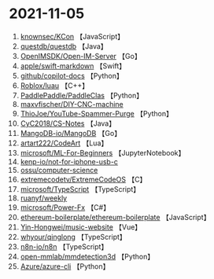 # 2021-11-05

1. [knownsec/KCon](https://github.com/knownsec/KCon) 【JavaScript】
2. [questdb/questdb](https://github.com/questdb/questdb) 【Java】
3. [OpenIMSDK/Open-IM-Server](https://github.com/OpenIMSDK/Open-IM-Server) 【Go】
4. [apple/swift-markdown](https://github.com/apple/swift-markdown) 【Swift】
5. [github/copilot-docs](https://github.com/github/copilot-docs) 【Python】
6. [Roblox/luau](https://github.com/Roblox/luau) 【C++】
7. [PaddlePaddle/PaddleClas](https://github.com/PaddlePaddle/PaddleClas) 【Python】
8. [maxvfischer/DIY-CNC-machine](https://github.com/maxvfischer/DIY-CNC-machine) 
9. [ThioJoe/YouTube-Spammer-Purge](https://github.com/ThioJoe/YouTube-Spammer-Purge) 【Python】
10. [CyC2018/CS-Notes](https://github.com/CyC2018/CS-Notes) 【Java】
11. [MangoDB-io/MangoDB](https://github.com/MangoDB-io/MangoDB) 【Go】
12. [artart222/CodeArt](https://github.com/artart222/CodeArt) 【Lua】
13. [microsoft/ML-For-Beginners](https://github.com/microsoft/ML-For-Beginners) 【JupyterNotebook】
14. [kenp-io/not-for-iphone-usb-c](https://github.com/kenp-io/not-for-iphone-usb-c) 
15. [ossu/computer-science](https://github.com/ossu/computer-science) 
16. [extremecodetv/ExtremeCodeOS](https://github.com/extremecodetv/ExtremeCodeOS) 【C】
17. [microsoft/TypeScript](https://github.com/microsoft/TypeScript) 【TypeScript】
18. [ruanyf/weekly](https://github.com/ruanyf/weekly) 
19. [microsoft/Power-Fx](https://github.com/microsoft/Power-Fx) 【C#】
20. [ethereum-boilerplate/ethereum-boilerplate](https://github.com/ethereum-boilerplate/ethereum-boilerplate) 【JavaScript】
21. [Yin-Hongwei/music-website](https://github.com/Yin-Hongwei/music-website) 【Vue】
22. [whyour/qinglong](https://github.com/whyour/qinglong) 【TypeScript】
23. [n8n-io/n8n](https://github.com/n8n-io/n8n) 【TypeScript】
24. [open-mmlab/mmdetection3d](https://github.com/open-mmlab/mmdetection3d) 【Python】
25. [Azure/azure-cli](https://github.com/Azure/azure-cli) 【Python】
